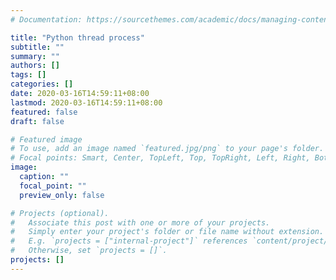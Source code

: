 ```yaml
---
# Documentation: https://sourcethemes.com/academic/docs/managing-content/

title: "Python thread process"
subtitle: ""
summary: ""
authors: []
tags: []
categories: []
date: 2020-03-16T14:59:11+08:00
lastmod: 2020-03-16T14:59:11+08:00
featured: false
draft: false

# Featured image
# To use, add an image named `featured.jpg/png` to your page's folder.
# Focal points: Smart, Center, TopLeft, Top, TopRight, Left, Right, BottomLeft, Bottom, BottomRight.
image:
  caption: ""
  focal_point: ""
  preview_only: false

# Projects (optional).
#   Associate this post with one or more of your projects.
#   Simply enter your project's folder or file name without extension.
#   E.g. `projects = ["internal-project"]` references `content/project/deep-learning/index.md`.
#   Otherwise, set `projects = []`.
projects: []
---
```

